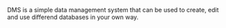 DMS is a simple data management system that can be used to create, edit and use differend databases in your own way. 
